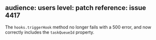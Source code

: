 audience: users
level: patch
reference: issue 4417
---
The `hooks.triggerHook` method no longer fails with a 500 error, and now correctly includes the `taskQueueId` property.
